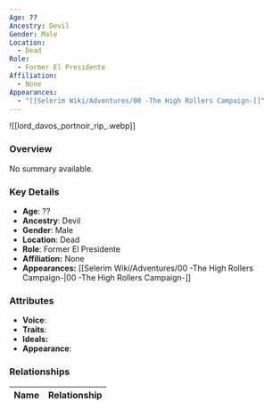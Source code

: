 ```yaml
---
Age: ??
Ancestry: Devil
Gender: Male
Location:
  - Dead
Role:
  - Former El Presidente
Affiliation:
  - None
Appearances:
  - "[[Selerim Wiki/Adventures/00 -The High Rollers Campaign-]]"
---
```


![[lord_davos_portnoir_rip_.webp]]

### Overview
No summary available.

### Key Details
- **Age**: ??
- **Ancestry**: Devil
- **Gender**: Male
- **Location**: Dead
- **Role**: Former El Presidente
- **Affiliation:** None
- **Appearances:** [[Selerim Wiki/Adventures/00 -The High Rollers Campaign-\|00 -The High Rollers Campaign-]]

### Attributes
- **Voice**: 
- **Traits**: 
- **Ideals:** 
- **Appearance**:

### Relationships

| Name  | Relationship |
| ----- | ------------ |

